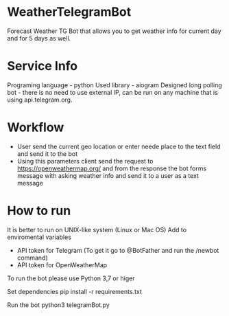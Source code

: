 # WeatherTelegramBot
Forecast Weather TG Bot that allows you to get weather info for current day and for 5 days as well.

# Service Info
Programing language - python
Used library - aiogram
Designed long polling bot - there is no need to use external IP, can be run on any machine that is using api.telegram.org.

# Workflow
- User send the current geo location or enter neede place to the text field and send it to the bot
- Using this parameters client send the request to https://openweathermap.org/ and from the response the bot forms message with asking weather info and send it to a user as a text message

# How to run
It is better to run on UNIX-like system (Linux or Mac OS)
Add to enviromental variables 
- API token for Telegram (To get it go to @BotFather and run the /newbot command)
- API token for OpenWeatherMap 

To run the bot please use Python 3,7 or higer

Set dependencies
pip install -r requirements.txt

Run the bot
python3 telegramBot.py
